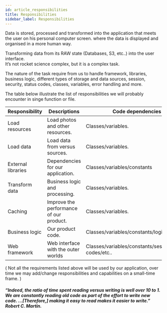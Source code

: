 ```yaml
---
id: article_responsibilities
title: Responsibilities
sidebar_label: Responsibilities
---
```



Data is stored, processed and transformed into the application that meets the user on his personal computer screen. where the data is displayed and organised in a more human way.   

Transforming data from its RAW state (Databases, S3, etc..) into the user interface.     
It’s not rocket science complex, but it is a complex task.   

The nature of the task require from us to handle framework, libraries, business logic, different types of storage and data sources, session, security, status codes, classes, variables, error handling and more.    

The table below illustrate the list of responsibilities we will probably encounter in singe function or file.    
 
| Responsibility     | Descriptions                            | Code dependencies                                      |
|--------------------|-----------------------------------------|--------------------------------------------------------|
| Load resources     | Load photos and other resources.        | Classes/variables.                                     |
| Load data          | Load data from versus sources.          | Classes/variables.                                     |
| External libraries | Dependencies for our application.       | Classes/variables/constants                            |
| Transform data     | Business logic and processing.          | Classes/variables.                                     |
| Caching            | Improve the performance of our product. | Classes/variables.                                     |
| Business logic     | Our product code.                       | Classes/variables/constants/logic                      |
| Web framework      | Web interface with the outer worlds     | Classes/variables/constants/session/status codes/etc.. |

( Not all the requirements listed above will be used by our application, over time we may add/change responsibilities and capabilities on a small-time frame. )

##### “Indeed, the ratio of time spent reading versus writing is well over 10 to 1. We are constantly reading old code as part of the effort to write new code. ...[Therefore,] making it easy to read makes it easier to write.” Robert C. Martin.
